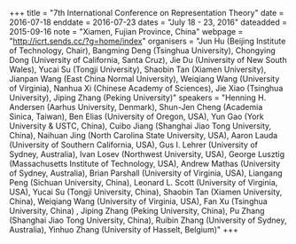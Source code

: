 +++
title = "7th International Conference on Representation Theory"
date = 2016-07-18
enddate = 2016-07-23
dates = "July 18 - 23, 2016"
dateadded = 2015-09-16
note = "Xiamen, Fujian Province, China"
webpage = "http://icrt.sends.cc/?g=home/index"
organisers = "Jun Hu (Beijing Institute of Technology, Chair), Bangming Deng (Tsinghua University), Chongying Dong (University of California, Santa Cruz), Jie Du (University of New South Wales), Yucai Su (Tongji University), Shaobin Tan (Xiamen University), Jianpan Wang (East China Normal University), Weiqiang Wang (University of Virginia), Nanhua Xi (Chinese Academy of Sciences), Jie Xiao (Tsinghua University), Jiping Zhang (Peking University)"
speakers = "Henning H. Andersen (Aarhus University, Denmark), Shun-Jen Cheng (Academia Sinica, Taiwan), Ben Elias (University of Oregon, USA), Yun Gao (York University & USTC, China), Cuibo Jiang (Shanghai Jiao Tong University, China), Naihuan Jing (North Carolina State University, USA), Aaron Lauda (University of Southern California, USA), Gus I. Lehrer (University of Sydney, Australia), Ivan Losev (Northwest University, USA), George Lusztig (Massachusetts Institute of Technology, USA), Andrew Mathas (University of Sydney, Australia), Brian Parshall (University of Virginia, USA), Liangang Peng (Sichuan University, China), Leonard L. Scott (University of Virginia, USA), Yucai Su (Tongji University, China), Shaobin Tan (Xiamen University, China), Weiqiang Wang (University of Virginia, USA), Fan Xu (Tsinghua University, China) , Jiping Zhang (Peking University, China), Pu Zhang (Shanghai Jiao Tong University, China), Ruibin Zhang (University of Sydney, Australia), Yinhuo Zhang (University of Hasselt, Belgium)"
+++

